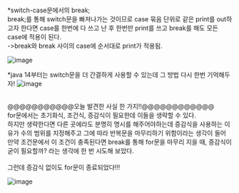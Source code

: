 <br>*switch-case문에서의 break;</br>
break;를 통해 switch문을 빠져나가는 것이므로 case 묶음 단위로 같은 print를 out하고자 한다면 case를 한번에 다 쓰고 난 후 한번만 print를 쓰고 break를 해도 모든 case에 적용이 된다.
<br>->break와 break 사이의 case에 순서대로 print가 적용됨.</br>

![image](https://user-images.githubusercontent.com/122864238/213653551-5fc72385-9e93-4dee-aa97-6805e8e6213f.png)


*java 14부터는 switch문을 더 간결하게 사용할 수 있는데 그 방법 다시 한번 기억해두자!
![image](https://user-images.githubusercontent.com/122864238/213655570-a536640b-6e80-4579-8cb6-019fd6cb719e.png)


<br>@@@@@@@@@@@오늘 발견한 사실 한 가지!!@@@@@@@@@@@@</br>
for문에서는 초기화식, 조건식, 증감식이 필요한데 이들을 생략할 수 있다. 
<br>하지만 생략한다면 다른 곳에라도 분명히 명시를 해주어야하는데 증감식을 사용하는 이유가 수의 범위를 지정해주고 그에 따라 반복문을 마무리하기 위함이라는 생각이 들어 만약 조건문에서 이 조건이 충족된다면 break를
 통해 for문을 마무리 지을 때, 증감식이 굳이 필요할까? 라는 생각에 한 번 시도해 보았다.</br>
 <br>그런데 증감식 없이도 for문이 종료되었다!!!</br>

![image](https://user-images.githubusercontent.com/122864238/213657025-b5ae8c03-3955-43e1-bf02-55b9fdd1fb0b.png)